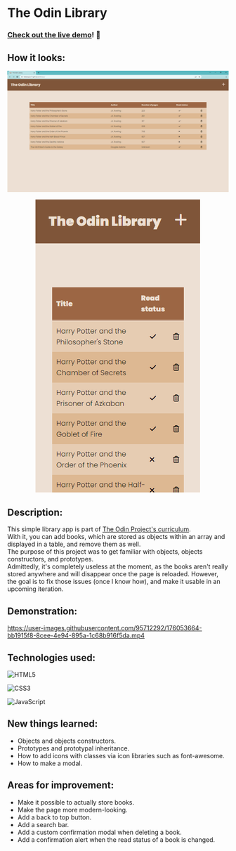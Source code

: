 # The Odin Library
###  [Check out the live demo](https://fedelopez17.github.io/library/)! :owl:

## How it looks:
![landscape orientation screenshot](https://github.com/FedeLopez17/library/blob/main/images/library-landscape-screenshot.png?raw=true)
<p align="center">
  <img src="https://github.com/FedeLopez17/library/blob/main/images/library-portrait-screenshot.png" alt="portrait orientation screenshot">
</p>

## Description: 
This simple library app is part of [The Odin Project's curriculum](https://www.theodinproject.com/paths).<br>
With it, you can add books, which are stored as objects within an array and displayed in a table, and remove them as well.<br>
The purpose of this project was to get familiar with objects, objects constructors, and prototypes.<br>
Admittedly, it's completely useless at the moment, as the books aren't really stored anywhere and will disappear once the page is reloaded.
However, the goal is to fix those issues (once I know how), and make it usable in an upcoming iteration.

## Demonstration:

https://user-images.githubusercontent.com/95712292/176053664-bb1915f8-8cee-4e94-895a-1c68b916f5da.mp4


## Technologies used:
![HTML5](https://img.shields.io/badge/html5-%23E34F26.svg?style=for-the-badge&logo=html5&logoColor=white)

![CSS3](https://img.shields.io/badge/css3-%231572B6.svg?style=for-the-badge&logo=css3&logoColor=white)

![JavaScript](https://img.shields.io/badge/javascript-%23323330.svg?style=for-the-badge&logo=javascript&logoColor=%23F7DF1E)

## New things learned:
- Objects and objects constructors.
- Prototypes and prototypal inheritance.
- How to add icons with classes via icon libraries such as font-awesome.
- How to make a modal.

## Areas for improvement:
- Make it possible to actually store books.
- Make the page more modern-looking.
- Add a back to top button.
- Add a search bar.
- Add a custom confirmation modal when deleting a book.
- Add a confirmation alert when the read status of a book is changed.
